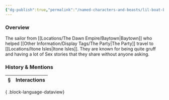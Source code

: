 ```yaml
---
{"dg-publish":true,"permalink":"/named-characters-and-beasts/lil-boat-boy/","tags":["NPC"],"updated":"2025-05-30T12:10:23.118+01:00"}
---
```



### Overview
The sailor from [[Locations/The Dawn Empire/Baytown\|Baytown]] who helped [[Other Information/Display Tags/The Party\|The Party]] travel to [[Locations/Itone Isles\|Itone Isles]]. They are known for being quite gruff and having a lot of Sex stories that they share without anyone asking. 

### History & Mentions
| § | Interactions |
| - | ------------ |

{ .block-language-dataview}
